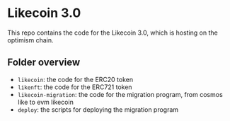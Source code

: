 # Likecoin 3.0

This repo contains the code for the Likecoin 3.0, which is hosting on the optimism chain.

## Folder overview

- `likecoin`: the code for the ERC20 token
- `likenft`: the code for the ERC721 token
- `likecoin-migration`: the code for the migration program, from cosmos like to evm likecoin
- `deploy`: the scripts for deploying the migration program

